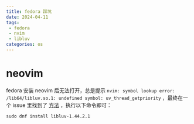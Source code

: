 ```yaml
---
title: fedora 踩坑
date: 2024-04-11
tags:
 - fedora
 - nvim
 - libluv
categories: os
---
```


# neovim

fedora 安装 neovim 后无法打开，总是提示
`nvim: symbol lookup error: /lib64/libluv.so.1: undefined symbol: uv_thread_getpriority`
，最终在一个 issue 里找到了
[方法](https://github.com/neovim/neovim/issues/24992#issuecomment-1704425709)
，执行以下命令即可：

```shell
sudo dnf install libluv-1.44.2.1
```